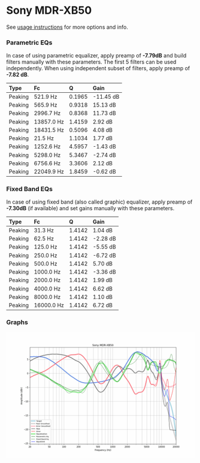 # Sony MDR-XB50
See [usage instructions](https://github.com/jaakkopasanen/AutoEq#usage) for more options and info.

### Parametric EQs
In case of using parametric equalizer, apply preamp of **-7.79dB** and build filters manually
with these parameters. The first 5 filters can be used independently.
When using independent subset of filters, apply preamp of **-7.82 dB**.

| Type    | Fc         |      Q | Gain      |
|:--------|:-----------|:-------|:----------|
| Peaking | 521.9 Hz   | 0.1965 | -11.45 dB |
| Peaking | 565.9 Hz   | 0.9318 | 15.13 dB  |
| Peaking | 2996.7 Hz  | 0.8368 | 11.73 dB  |
| Peaking | 13857.0 Hz | 1.4159 | 2.92 dB   |
| Peaking | 18431.5 Hz | 0.5096 | 4.08 dB   |
| Peaking | 21.5 Hz    | 1.1034 | 1.77 dB   |
| Peaking | 1252.6 Hz  | 4.5957 | -1.43 dB  |
| Peaking | 5298.0 Hz  | 5.3467 | -2.74 dB  |
| Peaking | 6756.6 Hz  | 3.3606 | 2.12 dB   |
| Peaking | 22049.9 Hz | 1.8459 | -0.62 dB  |

### Fixed Band EQs
In case of using fixed band (also called graphic) equalizer, apply preamp of **-7.30dB**
(if available) and set gains manually with these parameters.

| Type    | Fc         |      Q | Gain     |
|:--------|:-----------|:-------|:---------|
| Peaking | 31.3 Hz    | 1.4142 | 1.04 dB  |
| Peaking | 62.5 Hz    | 1.4142 | -2.28 dB |
| Peaking | 125.0 Hz   | 1.4142 | -5.55 dB |
| Peaking | 250.0 Hz   | 1.4142 | -6.72 dB |
| Peaking | 500.0 Hz   | 1.4142 | 5.70 dB  |
| Peaking | 1000.0 Hz  | 1.4142 | -3.36 dB |
| Peaking | 2000.0 Hz  | 1.4142 | 1.99 dB  |
| Peaking | 4000.0 Hz  | 1.4142 | 6.62 dB  |
| Peaking | 8000.0 Hz  | 1.4142 | 1.10 dB  |
| Peaking | 16000.0 Hz | 1.4142 | 6.72 dB  |

### Graphs
![](./Sony%20MDR-XB50.png)